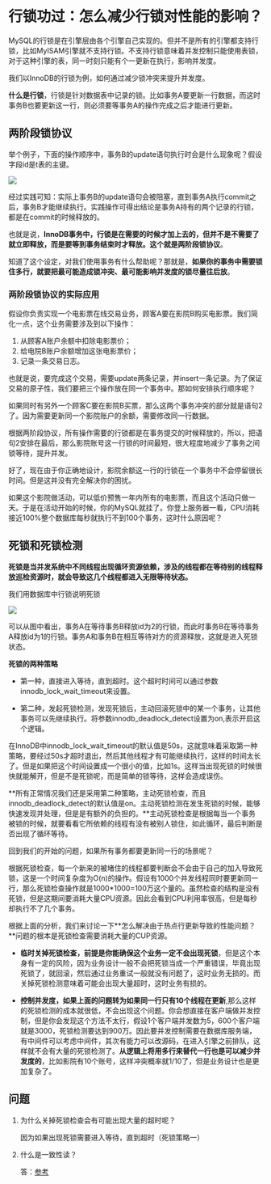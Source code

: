# 行锁功过：怎么减少行锁对性能的影响？

MySQL的行锁是在引擎层由各个引擎自己实现的。但并不是所有的引擎都支持行锁，比如MyISAM引擎就不支持行锁。不支持行锁意味着并发控制只能使用表锁，对于这种引擎的表，同一时刻只能有个一更新在执行，影响并发度。

我们以InnoDB的行锁为例，如何通过减少锁冲突来提升并发度。

**什么是行锁**，行锁是针对数据表中记录的锁。比如事务A要更新一行数据，而这时事务B也要更新这一行，则必须要等事务A的操作完成之后才能进行更新。

## 两阶段锁协议

举个例子，下面的操作顺序中，事务B的update语句执行时会是什么现象呢？假设字段id是t表的主键。

![](https://raw.githubusercontent.com/dddygin/image-storage/main/blog/image/database/mysql/mysql45/mysql45-07-01.jpg)

经过实践可知：实际上事务B的update语句会被阻塞，直到事务A执行commit之后，事务B才能继续执行。实践操作可得出结论是事务A持有的两个记录的行锁，都是在commit的时候释放的。

也就是说，**InnoDB事务中，行锁是在需要的时候才加上去的，但并不是不需要了就立即释放，而是要等到事务结束时才释放。这个就是两阶段锁协议**。

知道了这个设定，对我们使用事务有什么帮助呢？那就是，**如果你的事务中需要锁住多行，就要把最可能造成锁冲突、最可能影响并发度的锁尽量往后放**。

### 两阶段锁协议的实际应用

假设你负责实现一个电影票在线交易业务，顾客A要在影院B购买电影票。我们简化一点，这个业务需要涉及到以下操作：

1. 从顾客A账户余额中扣除电影票价；
2. 给电院B账户余额增加这张电影票价；
3. 记录一条交易日志。

也就是说，要完成这个交易，需要update两条记录，并insert一条记录。为了保证交易的原子性，我们要把三个操作放在同一个事务中。那如何安排执行顺序呢？

如果同时有另外一个顾客C要在影院B买票，那么这两个事务冲突的部分就是语句2了。因为需要更新同一个影院账户的余额，需要修改同一行数据。

根据两阶段协议，所有操作需要的行锁都是在事务提交的时候释放的，所以，把语句2安排在最后，那么影院账号这一行锁的时间最短，很大程度地减少了事务之间锁等待，提升并发。

好了，现在由于你正确地设计，影院余额这一行的行锁在一个事务中不会停留很长时间。但是这并没有完全解决你的困扰。

如果这个影院做活动，可以低价预售一年内所有的电影票，而且这个活动只做一天。于是在活动开始的时候，你的MySQL就挂了。你登上服务器一看，CPU消耗接近100%整个数据库每秒就执行不到100个事务，这时什么原因呢？

## 死锁和死锁检测

**死锁是当并发系统中不同线程出现循环资源依赖，涉及的线程都在等待别的线程释放巡检资源时，就会导致这几个线程都进入无限等待状态。**

我们用数据库中行锁说明死锁

![](https://raw.githubusercontent.com/dddygin/image-storage/main/blog/image/database/mysql/mysql45/mysql45-07-02.jpg)

可以从图中看出，事务A在等待事务B释放id为2的行锁，而此时事务B在等待事务A释放id为1的行锁。事务A和事务B在相互等待对方的资源释放，这就是进入死锁状态。

**死锁的两种策略**

- 第一种，直接进入等待，直到超时。这个超时时间可以通过参数innodb_lock_wait_timeout来设置。

- 第二种，发起死锁检测，发现死锁后，主动回滚死锁中的某一个事务，让其他事务可以先继续执行。将参数innodb_deadlock_detect设置为on,表示开启这个逻辑。

在InnoDB中innodb_lock_wait_timeout的默认值是50s，这就意味着采取第一种策略，要经过50s才超时退出，然后其他线程才有可能继续执行，这样的时间太长了。但是如果把这个时间设置成一个很小的值，比如1s。这样当出现死锁的时候很快就能解开，但是不是死锁呢，而是简单的锁等待，这样会造成误伤。

**所有正常情况我们还是采用第二种策略，主动死锁检查，而且innodb_deadlock_detect的默认值是on。主动死锁检测在发生死锁的时候，能够快速发现并处理，但是是有额外的负担的。**主动死锁检查是根据每当一个事务被锁的时候，就要看看它所依赖的线程有没有被别人锁住，如此循环，最后判断是否出现了循环等待。

回到我们的开始的问题，如果所有事务都要更新同一行的场景呢？

根据死锁检查，每一个新来的被堵住的线程都要判断会不会由于自己的加入导致死锁，这是一个时间复杂度为O(n)的操作。假设有1000个并发线程同时要更新同一行，那么死锁检查操作就是1000*1000=100万这个量的。虽然检查的结构是没有死锁，但是这期间要消耗大量CPU资源。因此会看到CPU利用率很高，但是每秒却执行不了几个事务。

根据上面的分析，我们来讨论一下**怎么解决由于热点行更新导致的性能问题？**问题的根本是死锁检查需要消耗大量的CUP资源。

- **临时关掉死锁检查，前提是你能确保这个业务一定不会出现死锁**，但是这个本身有一定的风险，因为业务设计一般不会把死锁当成一个严重错误，毕竟出现死锁了，就回滚，然后通过业务重试一般就没有问题了，这时业务无损的。而关掉死锁检测意味着可能会出现大量超时，这时业务有损的。

- **控制并发度，如果上面的问题转为如果同一行只有10个线程在更新**,那么这样的死锁检测的成本就很低，不会出现这个问题。你会想直接在客户端做并发控制，但是你会发现这个方法不太行，假设1个客户端并发数为5，600个客户端就是3000，死锁检测要达到900万。因此要并发控制需要在数据库服务端，有中间件可以考虑中间件，其次有能力可以改源码，在进入引擎之前排队，这样就不会有大量的死锁检测了。**从逻辑上将用多行来替代一行也是可以减少并发度的**，比如影院有10个账号，这样冲突概率就1/10了，但是业务设计也是更加复杂了。

  

## 问题

1. 为什么关掉死锁检查会有可能出现大量的超时呢？

   因为如果出现死锁需要进入等待，直到超时（死锁策略一）

2. 什么是一致性读？

    答：[参考]( https://www.cnblogs.com/DataArt/p/10095339.html ) 















































